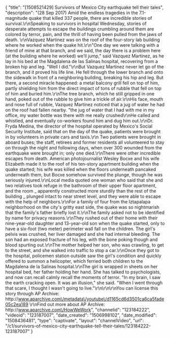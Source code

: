 {
    "title": "[1508521429] Survivors of Mexico City earthquake tell their tales",
    "description": "(28 Sep 2017) Amid the endless tragedies in the 7.1-magnitude quake that killed 337 people, there are incredible stories of survival.\r\nSpeaking to survivors in hospital Wednesday, stories of desperate attempts to escape the buildings crumbling around them are colored by terror, pain, and the thrill of having been pulled from the jaws of death. \r\nVazquez Martinez was on the roof of the four-story lab building where he worked when the quake hit.\r\n\"One day we were talking with a friend of mine at that branch, and we said, the day there is a problem here (at the building where he worked) we'll jump,\" said Vazquez Martinez, as he lay in his bed at the Magdalena de las Salinas hospital, recovering from a broken hip and leg. \"Well I did.\"\r\nBut Vazquez Martinez never let go of the branch, and it proved his life line. He fell through the lower branch and onto the sidewalk in front of a neighboring building, breaking his hip and leg. But there, a second miracle happened: a metal balcony grill fell on top of him, partly shielding him from the direct impact of tons of rubble that fell on top of him and buried him.\r\nThe tree branch, which he still gripped in one hand, poked out of the rubble to give him a trickle of air.\r\nHis face, mouth and nose full of rubble, Vazquez Martinez noticed that a jug of water he had on the roof had fallen nearby. \"the jug of water that I had with me in my office, my water bottle was there with me really crushed\r\nHe called and whistled, and eventually co-workers found him and dug him out.\r\nDr. Fryda Medina, the director of the hospital operated by Mexico's Social Security Institute, said that on the day of the quake, patients were brought in by volunteers in private cars and taxis.\r\n Two patients were brought in aboard buses; the staff, retirees and former residents all volunteered to stay on through the night and following days, when over 300 wounded from the earthquake were brought in; only one died.\r\nThere were other incredible escapes from death. American photojournalist Wesley Bocxe and his wife Elizabeth made it to the roof of his ten-story apartment building when the quake started; his wife was killed when the floors underneath pancaked underneath them, but Bocxe somehow survived the plunge, though he was seriously injured.\r\nLocal media quoted one woman who said that she and two relatives took refuge in the bathroom of their upper floor apartment, and the room _ apparently constructed more sturdily than the rest of the building _ plunged intact to near street level, and they were able to escape with the help of neighbors.\r\nFor a family of four from the Iztapalapa neighborhood on the city's gritty east side, the quake was so nightmarish that the family's father briefly lost it.\r\nThe family asked not to be identified by name for privacy reasons.\r\nThey rushed out of their home with their nine-year-old daughter and 13-year-old son when the quake started, only to have a six-foot (two meter) perimeter wall fall on the children. The girl's pelvis was crushed, her liver damaged and she had internal bleeding. The son had an exposed fracture of his leg, with the bone poking though and blood spurting out.\r\nThe mother helped her son, who was crawling, to get to the street, and she walked into traffic to stop a car.\r\nOnce they got to the hospital, policemen station outside saw the girl's condition and quickly offered to summon a helicopter, which ferried both children to the Magdalena de la Salinas hospital.\r\nThe girl is wrapped in sheets on her hospital bed, her father holding her hand. She has talked to psychologists, and now can recall calmly recall the moments of terror. \"In my brain, I saw the earth cracking open. It was an illusion,\" she said. \"When I went through that scare, I thought I wasn't going to live.\"\r\n\r\n\r\nYou can license this story through AP Archive: http:\/\/www.aparchive.com\/metadata\/youtube\/d1165cd6d3501ca6ca5fade05c2ea189 \r\nFind out more about AP Archive: http:\/\/www.aparchive.com\/HowWeWork",
    "channelid": "123184222",
    "videoid": "123187007",
    "date_created": "1506998102",
    "date_modified": "1508436481",
    "type": "captivate",
    "layout": "channelVideo",
    "url": "\/c1\/survivors-of-mexico-city-earthquake-tell-their-tales\/123184222-123187007"
}